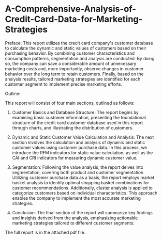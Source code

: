 # A-Comprehensive-Analysis-of-Credit-Card-Data-for-Marketing-Strategies

Preface:
This report utilizes the credit card company's customer database to calculate the dynamic and static values of customers based on their purchasing behavior. 
By combining customer characteristics and consumption patterns, segmentation and analysis are conducted. 
By doing so, the company can save a considerable amount of unnecessary marketing costs and, more importantly, observe changes in customer behavior over the long term to retain customers. 
Finally, based on the analysis results, tailored marketing strategies are identified for each customer segment to implement precise marketing efforts.

Outline:

This report will consist of four main sections, outlined as follows:

1. Customer Basics and Database Structure:
The report begins by examining basic customer information, presenting the foundational structure of the credit card customer database used in this report through charts, and illustrating the distribution of customers.

2. Dynamic and Static Customer Value Calculation and Analysis:
The next section involves the calculation and analysis of dynamic and static customer values using customer purchase data. In this process, we introduce the RFM indicators for static value calculation, as well as the CAI and CRI indicators for measuring dynamic customer value.

3. Segmentation:
Following the value analysis, the report delves into segmentation, covering both product and customer segmentation. Utilizing customer purchase data as a basis, the report employs market basket analysis to identify optimal shopping basket combinations for customer recommendations. Additionally, cluster analysis is applied to categorize customers based on individual characteristics. This approach enables the company to implement the most accurate marketing strategies.

4. Conclusion:
The final section of the report will summarize key findings and insights derived from the analysis, emphasizing actionable marketing strategies tailored to different customer segments.


The full report is in the attached pdf file.


